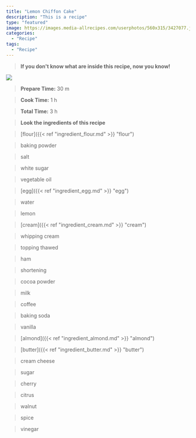 ```yaml
---
title: "Lemon Chiffon Cake"
description: "This is a recipe"
type: "featured"
image: https://images.media-allrecipes.com/userphotos/560x315/3427077.jpg
categories: 
  - "Recipe"
tags: 
  - "Recipe"
---
```



>**If you don't know what are inside this recipe, now you know!**

![](../images/Recipes-Banner.jpg)
> **Prepare Time:** 30 m


> **Cook Time:** 1 h


> **Total Time:** 3 h

> **Look the ingredients of this recipe**

> [flour]({{< ref "ingredient_flour.md" >}} "flour")

> baking powder

> salt

> white sugar

> vegetable oil

> [egg]({{< ref "ingredient_egg.md" >}} "egg")

> water

> lemon

> [cream]({{< ref "ingredient_cream.md" >}} "cream")

> whipping cream

> topping thawed

> ham

> shortening

> cocoa powder

> milk

> coffee

> baking soda

> vanilla

> [almond]({{< ref "ingredient_almond.md" >}} "almond")

> [butter]({{< ref "ingredient_butter.md" >}} "butter")

> cream cheese

> sugar

> cherry

> citrus

> walnut

> spice

> vinegar

